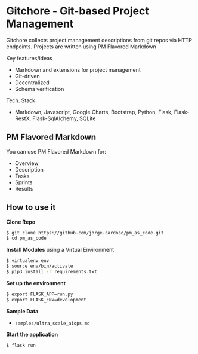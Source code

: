 # Gitchore - Git-based Project Management

Gitchore collects project management descriptions from git repos via HTTP endpoints.
Projects are written using PM Flavored Markdown

Key features/ideas
+ Markdown and extensions for project management
+ Git-driven
+ Decentralized
+ Schema verification

Tech. Stack
+ Markdown, Javascript, Google Charts, Bootstrap, Python, Flask, Flask-RestX, Flask-SqlAlchemy, SQLite


## PM Flavored Markdown

You can use PM Flavored Markdown for:
+ Overview
+ Description
+ Tasks
+ Sprints
+ Results


## How to use it

**Clone Repo**

```bash
$ git clone https://github.com/jorge-cardoso/pm_as_code.git
$ cd pm_as_code
```

**Install Modules** using a Virtual Environment

```bash
$ virtualenv env
$ source env/bin/activate
$ pip3 install -r requirements.txt
```

**Set up the environment**

```bash
$ export FLASK_APP=run.py
$ export FLASK_ENV=development
```

**Sample Data**

- `samples/ultra_scale_aiops.md`


**Start the application**

```bash
$ flask run 
```
